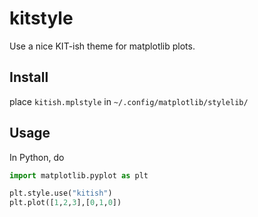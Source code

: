 # kitstyle
Use a nice KIT-ish theme for matplotlib plots.

## Install
place `kitish.mplstyle` in `~/.config/matplotlib/stylelib/`

## Usage
In Python, do
```python
import matplotlib.pyplot as plt

plt.style.use("kitish")
plt.plot([1,2,3],[0,1,0])
```
